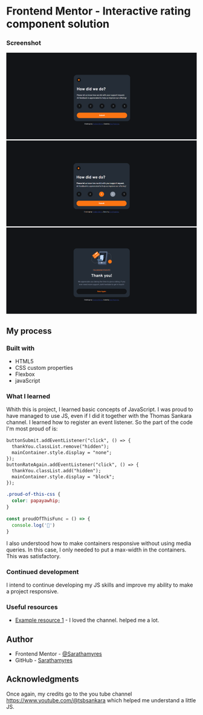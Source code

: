 
# Frontend Mentor - Interactive rating component solution

### Screenshot

![](./screenshot/Captura%20de%20Tela%20(114).png)
![](./screenshot/Captura%20de%20Tela%20(116).png)
![](./screenshot/Captura%20de%20Tela%20(117).png)


## My process

### Built with

- HTML5 
- CSS custom properties
- Flexbox
- javaScript

### What I learned

Whith this is project, I learned basic concepts of JavaScript. I was proud to have managed to use JS, even if I did it together with the Thomas Sankara channel. I learned how to register an event listener. So the part of the code I'm most proud of is:

```JS
buttonSubmit.addEventListener("click", () => {
  thankYou.classList.remove("hidden");
  mainContainer.style.display = "none";
});
buttonRateAgain.addEventListener("click", () => {
  thankYou.classList.add("hidden");
  mainContainer.style.display = "block";
});
```
```css
.proud-of-this-css {
  color: papayawhip;
}
```
```js
const proudOfThisFunc = () => {
  console.log('🎉')
}
```
I also understood how to make containers responsive without using media queries. In this case, I only needed to put a max-width in the containers. This was satisfactory.

### Continued development

I intend to continue developing my JS skills and improve my ability to make a project responsive.

### Useful resources

- [Example resource 1](https://www.youtube.com/@tsbsankara) - I loved the channel. helped me a lot.

## Author
- Frontend Mentor - [@Sarathamyres](https://www.frontendmentor.io/profile/Sarathamyres)
- GitHub - [Sarathamyres](https://github.com/Sarathamyres)

## Acknowledgments

Once again, my credits go to the you tube channel https://www.youtube.com/@tsbsankara which helped me understand a little JS.
